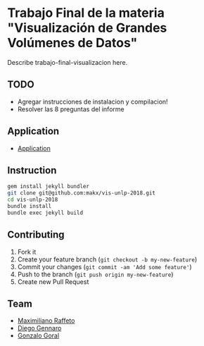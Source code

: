 # Trabajo Final de la materia "Visualización de Grandes Volúmenes de Datos"

Describe trabajo-final-visualizacion here.

## TODO
* Agregar instrucciones de instalacion y compilacion!
* Resolver las 8 preguntas del informe

## Application

+ [Application](https://makx.github.io/vis-unlp-2018/index.html)


## Instruction

 ```sh
 gem install jekyll bundler
 git clone git@github.com:makx/vis-unlp-2018.git
 cd vis-unlp-2018
 bundle install
 bundle exec jekyll build
 ```

## Contributing

1. Fork it
2. Create your feature branch (`git checkout -b my-new-feature`)
3. Commit your changes (`git commit -am 'Add some feature'`)
4. Push to the branch (`git push origin my-new-feature`)
5. Create new Pull Request


## Team
+ [Maximiliano Raffeto ](https://github.com/makx/)
+ [Diego Gennaro](https://github.com/crashncrow/)
+ [Gonzalo Goral](https://github.com/ggoral/)
